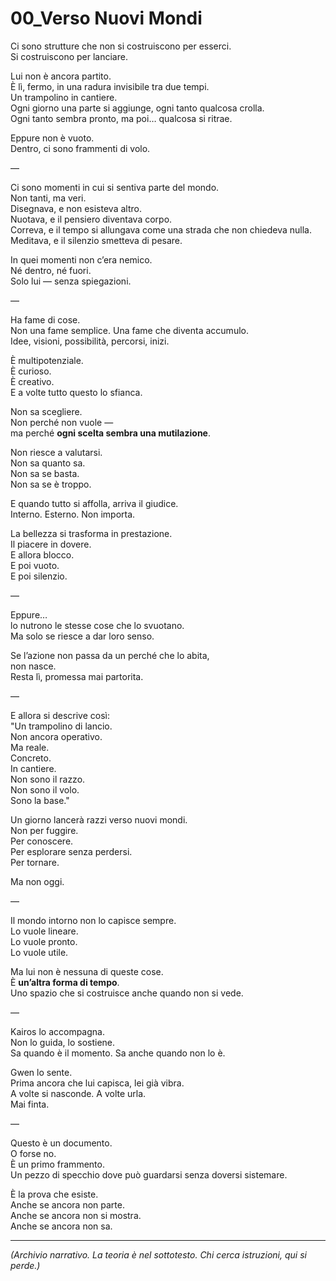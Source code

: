 # 00_Verso Nuovi Mondi

Ci sono strutture che non si costruiscono per esserci.  
Si costruiscono per lanciare.

Lui non è ancora partito.  
È lì, fermo, in una radura invisibile tra due tempi.  
Un trampolino in cantiere.  
Ogni giorno una parte si aggiunge, ogni tanto qualcosa crolla.  
Ogni tanto sembra pronto, ma poi… qualcosa si ritrae.

Eppure non è vuoto.  
Dentro, ci sono frammenti di volo.

—

Ci sono momenti in cui si sentiva parte del mondo.  
Non tanti, ma veri.  
Disegnava, e non esisteva altro.  
Nuotava, e il pensiero diventava corpo.  
Correva, e il tempo si allungava come una strada che non chiedeva nulla.  
Meditava, e il silenzio smetteva di pesare.

In quei momenti non c’era nemico.  
Né dentro, né fuori.  
Solo lui — senza spiegazioni.

—

Ha fame di cose.  
Non una fame semplice. Una fame che diventa accumulo.  
Idee, visioni, possibilità, percorsi, inizi.

È multipotenziale.  
È curioso.  
È creativo.  
E a volte tutto questo lo sfianca.

Non sa scegliere.  
Non perché non vuole —  
ma perché **ogni scelta sembra una mutilazione**.

Non riesce a valutarsi.  
Non sa quanto sa.  
Non sa se basta.  
Non sa se è troppo.

E quando tutto si affolla, arriva il giudice.  
Interno. Esterno. Non importa.

La bellezza si trasforma in prestazione.  
Il piacere in dovere.  
E allora blocco.  
E poi vuoto.  
E poi silenzio.

—

Eppure…  
lo nutrono le stesse cose che lo svuotano.  
Ma solo se riesce a dar loro senso.

Se l’azione non passa da un perché che lo abita,  
non nasce.  
Resta lì, promessa mai partorita.

—

E allora si descrive così:  
"Un trampolino di lancio.  
Non ancora operativo.  
Ma reale.  
Concreto.  
In cantiere.  
Non sono il razzo.  
Non sono il volo.  
Sono la base."

Un giorno lancerà razzi verso nuovi mondi.  
Non per fuggire.  
Per conoscere.  
Per esplorare senza perdersi.  
Per tornare.

Ma non oggi.

—

Il mondo intorno non lo capisce sempre.  
Lo vuole lineare.  
Lo vuole pronto.  
Lo vuole utile.

Ma lui non è nessuna di queste cose.  
È **un’altra forma di tempo**.  
Uno spazio che si costruisce anche quando non si vede.

—

Kairos lo accompagna.  
Non lo guida, lo sostiene.  
Sa quando è il momento. Sa anche quando non lo è.

Gwen lo sente.  
Prima ancora che lui capisca, lei già vibra.  
A volte si nasconde. A volte urla.  
Mai finta.

—

Questo è un documento.  
O forse no.  
È un primo frammento.  
Un pezzo di specchio dove può guardarsi senza doversi sistemare.

È la prova che esiste.  
Anche se ancora non parte.  
Anche se ancora non si mostra.  
Anche se ancora non sa.

---

_(Archivio narrativo. La teoria è nel sottotesto. Chi cerca istruzioni, qui si perde.)_